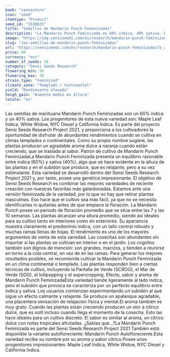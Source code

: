 ```yaml
---
book: "cannastore"
icon: "seed"
itemtype: "Product"
seed_id: "1530025"
title: "Semillas de Mandarin Punch Feminizadas"
description: "La Mandarin Punch Feminizada es 60% indica, 40% sativa. De rendimiento abundante, alcanza alturas medias. Posee un aroma cítrico y su subidón es relajante."
image: "https://img.sensiseeds.com/es/research/mandarin-punch-feminizadas-image.png"
slug: "/es-semillas-de-mandarin-punch-feminizadas"
url: "https://sensiseeds.com/es/research/mandarin-punch-feminizadas?a_aid=cannastore"
price: 60
currency: "eur"
number_of_seeds: 10
category: "Sensi Seeds Research"
flowering_min: 50
flowering_max: 70
strain_type: "Feminized"
climate_zone: "Templado / Continental"
yield: "Rendimiento elevado"
heigh_gain: "Aumento medio en altura"
locale: "es"
---
```

Las semillas de marihuana Mandarin Punch Feminizadas son un 60% indica y un 40% sativa. Los progenitores de esta nueva variedad son: Maple Leaf Indica, White Widow, NYC Diesel y California Indica. Es parte del proyecto Sensi Seeds Research Project 2021, y proporciona a los cultivadores la oportunidad de disfrutar de abundantes rendimientos cuando se cultiva en climas templados o continentales. Como su propio nombre sugiere, las plantas producen un agradable aroma dulce a naranja cuando están creciendo, que se traslada al sabor. Patrón de cultivo de Mandarin Punch FeminizadaLa Mandarin Punch Feminizada presenta un equilibrio razonable entre indica (60%) y sativa (40%), algo que se hace evidente en la altura de las plantas y en el subidón que produce, que es relajante, pero a su vez estimulante. Esta variedad se desarrolló dentro del Sensi Seeds Research Project 2021 y, por tanto, posee una genética impresionante. El objetivo de Sensi Seeds Research es combinar las mejores variedades de reciente creación con nuestras favoritas más galardonadas. Estamos ante una versión feminizada de la variedad, por lo que no hay que retirar plantas masculinas. Eso hace que el cultivo sea más fácil, ya que no se necesita identificarlas ni quitarlas antes de que empiece la floración. La Mandarin Punch posee un periodo de floración promedio que se sitúa entre las 7 y las 10 semanas. Las plantas alcanzan una altura promedio, siendo así ideales para su cultivo tanto en interiores como en exteriores. Su apariencia muestra claramente el predominio indica, con un tallo central robusto y muchas ramas llenas de hojas. El rendimiento es uno de los mayores argumentos de venta de esta variedad. Las cosechas son abundantes sin importar si las plantas se cultivan en interior o en el jardín. Los cogollos también son dignos de mención: son grandes, macizos, y tienden a reunirse en torno a la cola central, en vez de en las ramas. Para generar los mejores resultados posibles, se recomienda cultivar la Mandarin Punch Feminizada en un clima continental o templado. Las plantas responden bien a ciertas técnicas de cultivo, incluyendo la Pantalla de Verde (SCROG), el Mar de Verde (SOG), el lollipopping y el supercropping. Efecto, sabor y aroma de Mandarin Punch FeminizadaEsta variedad tiende ligeramente al lado indica, pero el subidón que provoca se caracteriza por un perfecto equilibrio entre indica y sativa. Los usuarios comienzan experimentando un subidón al que sigue un efecto calmante y relajante. Se produce un apalanque agradable, una placentera sensación de relajación física y mental.El aroma también es muy grato. Cuando las plantas están creciendo producen un olor a cítrico dulce, que es sutil incluso cuando llega el momento de la cosecha. Esto las hace ideales para un cultivo discreto. El sabor es similar al aroma, un cítrico dulce con notas tropicales afrutadas. ¿Sabías que…?La Mandarin Punch Feminizada es parte del Sensi Seeds Research Project 2021.También está disponible la variante autofloreciente: Mandarin Punch Autofloreciente.Esta variedad recibe su nombre por su aroma y sabor cítrico.Posee unos progenitores impresionantes: Maple Leaf Indica, White Widow, NYC Diesel y California Indica.
